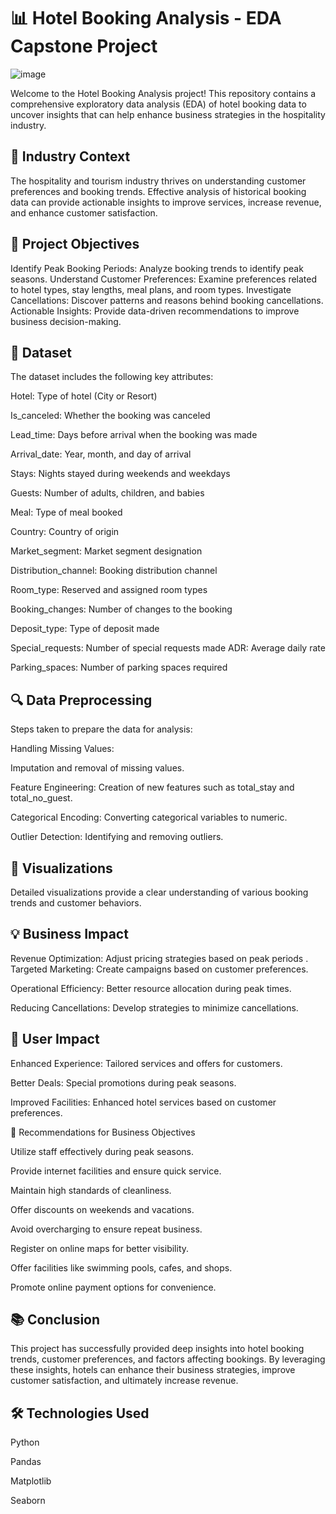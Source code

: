 # 📊 Hotel Booking Analysis - EDA Capstone Project

  ![image](https://github.com/mintijha/Hotel_Booking_Analysis/assets/123978172/5d50d66f-0047-46e5-aa3d-99f25ec852bc)

Welcome to the Hotel Booking Analysis project! This repository contains a comprehensive exploratory data analysis (EDA) of hotel booking data to uncover insights that can help enhance business strategies in the hospitality industry.

## 🏢 Industry Context
The hospitality and tourism industry thrives on understanding customer preferences and booking trends. Effective analysis of historical booking data can provide actionable insights to improve services, increase revenue, and enhance customer satisfaction.

## 🎯  Project Objectives
Identify Peak Booking Periods: Analyze booking trends to identify peak seasons.
Understand Customer Preferences: Examine preferences related to hotel types, stay lengths, meal plans, and room types.
Investigate Cancellations: Discover patterns and reasons behind booking cancellations.
Actionable Insights: Provide data-driven recommendations to improve business decision-making.

## 📂  Dataset

The dataset includes the following key attributes:

Hotel: Type of hotel (City or Resort)

Is_canceled: Whether the booking was canceled

Lead_time: Days before arrival when the booking was made

Arrival_date: Year, month, and day of arrival

Stays: Nights stayed during weekends and weekdays

Guests: Number of adults, children, and babies

Meal: Type of meal booked

Country: Country of origin

Market_segment: Market segment designation

Distribution_channel: Booking distribution channel

Room_type: Reserved and assigned room types

Booking_changes: Number of changes to the booking

Deposit_type: Type of deposit made

Special_requests: Number of special requests made
ADR: Average daily rate

Parking_spaces: Number of parking spaces required

## 🔍  Data Preprocessing

Steps taken to prepare the data for analysis:

Handling Missing Values: 

Imputation and removal of missing values.

Feature Engineering: Creation of new features such as total_stay and total_no_guest.

Categorical Encoding: Converting categorical variables to numeric.

Outlier Detection: Identifying and removing outliers.

## 🎨  Visualizations

Detailed visualizations provide a clear understanding of various booking trends and customer behaviors.

## 💡  Business Impact

Revenue Optimization: Adjust pricing strategies based on peak periods
.
Targeted Marketing: Create campaigns based on customer preferences.

Operational Efficiency: Better resource allocation during peak times.

Reducing Cancellations: Develop strategies to minimize cancellations.

## 👥  User Impact
Enhanced Experience: Tailored services and offers for customers.

Better Deals: Special promotions during peak seasons.

Improved Facilities: Enhanced hotel services based on customer preferences.

🚀 Recommendations for Business Objectives

Utilize staff effectively during peak seasons.

Provide internet facilities and ensure quick service.

Maintain high standards of cleanliness.

Offer discounts on weekends and vacations.

Avoid overcharging to ensure repeat business.

Register on online maps for better visibility.

Offer facilities like swimming pools, cafes, and shops.

Promote online payment options for convenience.

## 📚 Conclusion

This project has successfully provided deep insights into hotel booking trends, customer preferences, and factors affecting bookings. By leveraging these insights, hotels can enhance their business strategies, improve customer satisfaction, and ultimately increase revenue.

## 🛠️ Technologies Used

Python

Pandas

Matplotlib

Seaborn

